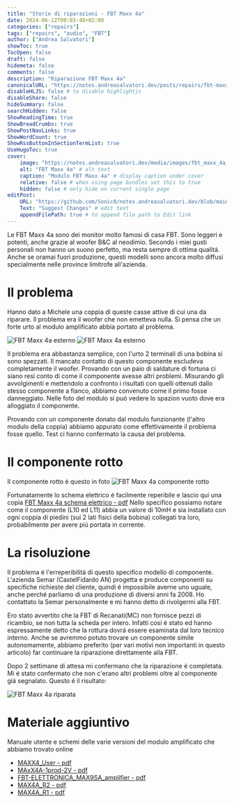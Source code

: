 ```yaml
---
title: "Storie di riparazioni - FBT Maxx 4a"
date: 2024-06-12T00:03:48+02:00
categories: ["repairs"]
tags: ["repairs", "audio", "FBT"]
author: ["Andrea Salvatori"]
showToc: true
TocOpen: false
draft: false
hidemeta: false
comments: false
description: "Riparazione FBT Maxx 4a"
canonicalURL: "https://notes.andreasalvatori.dev/posts/repairs/fbt-maxx-4a/"
disableHLJS: false # to disable highlightjs
disableShare: false
hideSummary: false
searchHidden: false
ShowReadingTime: true
ShowBreadCrumbs: true
ShowPostNavLinks: true
ShowWordCount: true
ShowRssButtonInSectionTermList: true
UseHugoToc: true
cover:
    image: "https://notes.andreasalvatori.dev/media/images/fbt_maxx_4a_modulo_amp_multir-0.jpg"
    alt: "FBT Maxx 4a" # alt text
    caption: "Modulo FBT Maxx 4a" # display caption under cover
    relative: false # when using page bundles set this to true
    hidden: false # only hide on current single page
editPost:
    URL: "https://github.com/Sonic0/notes.andreasalvatori.dev/blob/main/content"
    Text: "Suggest Changes" # edit text
    appendFilePath: true # to append file path to Edit link
---
```


Le FBT Maxx 4a sono dei monitor molto famosi di casa FBT. Sono leggeri e potenti, anche grazie al woofer B&C al neodimio.<!--more--> Secondo i miei gusti personali non hanno un suono perfetto, ma resta sempre di ottima qualitá. Anche se oramai fuori produzione, questi modelli sono ancora molto diffusi specialmente nelle province limitrofe all'azienda.

# Il problema

Hanno dato a Michele una coppia di queste casse attive di cui una da riparare. Il problema era il woofer che non emetteva nulla. Si pensa che un forte urto al modulo amplificato abbia portato al problema.

![FBT Maxx 4a esterno](/media/images/fbt_maxx_4a_modulo_amp_multir-0.jpeg "Esterno del modulo amplificato")
![FBT Maxx 4a esterno](/media/images/fbt_maxx_4a_modulo_amp_multir-1.jpg "Interno del modulo amplificato")

Il problema era abbastanza semplice, con l'urto 2 terminali di una bobina si sono spezzati. Il mancato contatto di questo componente escludeva completamente il woofer. Provando con un paio di saldature di fortuna ci siano resi conto di come il componente avesse altri problemi. Misurando gli avvolgimenti e mettendolo a confronto i risultati con quelli ottenuti dallo stesso componente a fianco, abbiamo convenuto come il primo fosse danneggiato. 
Nelle foto del modulo si puó vedere lo spazion vuoto dove era alloggiato il componente.

Provando con un componente donato dal modulo funzionante (l'altro modulo della coppia) abbiamo appurato come effettivamente il problema fosse quello. Test ci hanno confermato la causa del problema. 

# Il componente rotto

Il componente rotto é questo in foto
![FBT Maxx 4a componente rotto](/media/images/fbt_maxx_4a_modulo_amp_induttanza_rotta_multir.jpg "Componente rotto")

Fortunatamente lo schema elettrico é facilmente reperibile e lascio qui una copia
[FBT Maxx 4a schema elettrico - pdf](/media/documents/fbt-prod-maxx-4a-schema-elettrico.pdf)
Nello specifico possiamo notare come il componente (L10 ed L11) abbia un valore di 10mH e sia installato con ogni coppia di piedini (sui 2 lati fisici della bobina) collegati tra loro, probabilmente per avere piú portata in corrente.

# La risoluzione

Il problema é l'erreperibilitá di questo specifico modello di componente. L'azienda Semar (CastelFidardo AN) progetta e produce componenti su specifiche richieste del cliente, quindi é impossibile averne uno uguale, anche perché parliamo di una produzione di diversi anni fa 2008. Ho contattato la Semar personalmente e mi hanno detto di rivolgermi alla FBT.

Ero stato avvertito che la FBT di Recanati(MC) non fornisce pezzi di ricambio, se non tutta la scheda per intero. Infatti cosí é stato ed hanno espressamente detto che la rottura dovrá essere esaminata dal loro tecnico interno. Anche se avremmo potuto trovare un componente simile autonomamente, abbiamo preferito (per vari motivi non importanti in questo articolo) far continuare la riparazione direttamente alla FBT.

Dopo 2 settimane di attesa mi confermano che la riparazione é completata. Mi é stato confermato che non c'erano altri problemi oltre al componente giá segnalato. Questo é il risultato:

![FBT Maxx 4a riparata](/media/images/fbt_maxx_4a_modulo_amp_riparato.jpg "Componente sostituito")

# Materiale aggiuntivo

Manuale utente e schemi delle varie versioni del modulo amplificato che abbiamo trovato online
- [MAXX4_User - pdf](/media/documents/MAXX4_User.pdf)
- [MAxX4A-1prod-2V - pdf](/media/documents/MAxX4A-1prod-2V.pdf)
- [FBT-ELETTRONICA_MAX9SA_amplifier - pdf](/media/documents/FBT-ELETTRONICA_MAX9SA_amplifier.pdf)
- [MAX4A_R2 - pdf](/media/documents/MAX4A_R2.pdf)
- [MAX4A_R1 - pdf](/media/documents/MAX4A_R1.pdf)